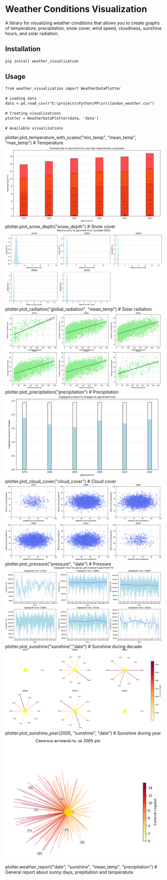 # Weather Conditions Visualization

A library for visualizing weather conditions that allows you to create graphs of temperature, precipitation, snow cover, wind speed, cloudiness, sunshine hours, and solar radiation.

## Installation

```bash
pip install weather_visualization
```

## Usage
```
from weather_visualization import WeatherDataPlotter

# Loading data
data = pd.read_csv(r"E:\projects\Python\PP\src\london_weather.csv")

# Creating visualizations
plotter = WeatherDataPlotter(data, 'date')

# Available visualizations
```
plotter.plot_temperature_with_scales("min_temp", "mean_temp", "max_temp")    # Temperature
![Temperature](images/temperature.png)    
plotter.plot_snow_depth("snow_depth")                                        # Snow cover
![Snow depth](images/snow.png)    
plotter.plot_radiation("global_radiation", "mean_temp")                      # Solar radiation
![Radiation](images/radiation.png)    
plotter.plot_precipitation("precipitation")                                  # Precipitation
![Precipitation](images/precipitation.png)    
plotter.plot_cloud_cover("cloud_cover")                                      # Cloud cover
![Cloud cover](images/cloud.png)   
plotter.plot_pressure("pressure", "date")                                    # Pressure
![Pressure](images/pressure.png)   
plotter.plot_sunshine("sunshine","date")                                     # Sunshine during decade
![Sunshine decade](images/sun_decade.png)   
plotter.plot_sunshine_year(2005, "sunshine", "date")                         # Sunshine during year
![Sunshine year](images/sun_year.png)   
plotter.weather_report("date", "sunshine", "mean_temp", "precipitation")     # General report about sunny days, prepitiation and temperatute
```